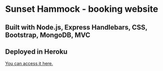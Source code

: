 # Sunset Hammock - booking website
## Built with Node.js, Express Handlebars, CSS, Bootstrap, MongoDB, MVC
## Deployed in Heroku
[You can access it here.](https://radiant-sea-97053.herokuapp.com/)
